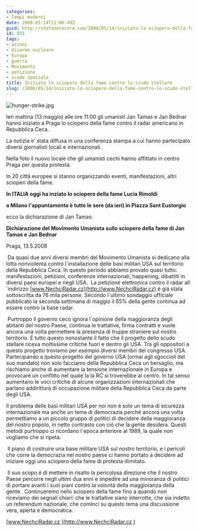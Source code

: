 ```yaml
---
categories:
- Tempi moderni
date: 2008-05-14T11:06:49Z
guid: http://stefanocecere.com/2008/05/14/iniziato-lo-sciopero-della-fame-contro-lo-scudo-stellare/
id: 931
tags:
- azioni
- disarmo nucleare
- Europa
- guerra
- Movimento
- petizione
- scudo spaziale
title: Iniziato lo sciopero della fame contro lo scudo stellare
slug: /2008/05/14/iniziato-lo-sciopero-della-fame-contro-lo-scudo-stellare/
---
```


![hunger-strike.jpg](http://stefanocecere.com/wp-content/uploads/sites/3/2008/05/hunger-strike.jpg)

Ieri mattina (13 maggio) alle ore 11:00 gli umanisti Jan Tamas e Jan Bednar hanno iniziato a Praga lo sciopero della fame contro il radar americano in Repubblica Ceca.
  
La notizia e’ stata diffusa in una conferenza stampa a cui hanno partecipato diversi giornalisti locali e internazionali.
  
Nella foto il nuovo locale che gli umanisti cechi hanno affittato in centro Praga per questa protesta.

In 20 città europee si stanno organizzando eventi, manifestazioni, altri scioperi della fame.

**In ITALIA oggi ha inziato lo sciopero della fame Lucia Rimoldi**
  
**a Milano l'appuntamento è tutte le sere (da ieri) in Piazza Sant Eustorgio**

ecco la dichiarazione di Jan Tamas:

**Dichiarazione del Movimento Umanista sullo sciopero della fame di Jan Tamas e Jan Bednar**

Praga, 13.5.2008

 Da quasi due anni diversi membri del Movimento Umanista si dedicano alla lotta nonviolenta contro l´installazione delle basi militari USA sul territorio della Repubblica Ceca. In questo periodo abbiamo provato quasi tutto: manifestazioni, petizioni, conferenze internazionali, happening, dibattiti in diversi paesi europei e negli USA.  La petizione elettronica contro il radar all´indirizzo [www.NechciRadar.cz](http://www.NechciRadar.cz) é giá stata sottoscritta da 76 mila persone. Secondo l´ultimo sondaggio ufficiale pubblicato la seconda settimana di maggio il 65% della gente continua ad essere contro la base radar.
  
 Purtroppo il governo ceco ignora l´opinione della maggioranza degli abitanti del nostro Paese, continua le trattative, firma contratti e vuole ancora una volta permettere la presenza di truppe straniere sul nostro territorio. E tutto questo nonostante il fatto che il progetto dello scudo stellare riceva moltissime critiche fuori e dentro gli USA. Tra gli oppositori a questo progetto troviamo per esempio diversi membri del congresso USA.  Partecipando a questo progetto del governo USA (ormai agli sgoccioli del suo mandato) non solo facciamo della Repubblica Ceca un bersaglio, ma rischiamo anche di aumentare la tensione internazionale in Europa e provocare un conflitto nel quale la la RC si troverebbe al centro. In tal senso aumentano le voci critiche di alcune organizzazioni internazionali che parlano addirittura di occupazione militare della Repubblica Ceca da parte degli USA.

Il problema delle basi militari USA per noi non é solo un tema di sicurezza internazionale ma anche un tema di democrazia perché ancora una volta permettiamo a un piccolo gruppo di politici di decidere della maggioranza del nostro popolo, in netto contrasto con ció che la gente desidera. Questi metodi purtroppo ci ricordano l´epoca anteriore al 1989, la quale non vogliamo che si ripeta.
  
 Il piano di costruire una base militare USA sul nostro territorio, e i pericoli che corre la democrazia nel nostro paese ci hanno portato a decidere ad iniziare oggi uno sciopero della fame di protesta illimitato.
  
 Il suo scopo é di mettere in risalto la pericolosa direzione che il nostro Paese percorre negli ultimi dua enni e impedire ad una minoranza di politici di portare avanti i suoi piani contro la volontá della maggioranza della gente.  Continueremo nello sciopero della fame fino a quando non riceviamo dei segnali chiari: che le trattative siano interrotte, che sia indetto un referendum nazionale, che cominci su questo tema una discussione vera, aperta e democratica.

[www.NechciRadar.cz ](http://www.NechciRadar.cz )